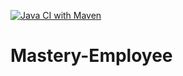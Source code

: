[![Java CI with Maven](https://github.com/avp02/Mastery-Employee/actions/workflows/maven.yml/badge.svg)](https://github.com/avp02/Mastery-Employee/actions/workflows/maven.yml)

# Mastery-Employee
